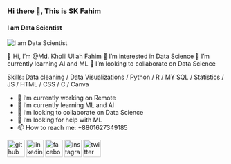 ### Hi there 👋, This is SK Fahim
#### I am Data Scientist
![I am Data Scientist](https://www.linkedin.com/in/md-kholil-ullah-fahim-97236620b/)

👋 Hi, I’m @Md. Kholil Ullah Fahim
👀 I’m interested in Data Science
🌱 I’m currently learning AI and ML
💞️ I’m looking to collaborate on Data Science

Skills: Data cleaning / Data Visualizations / Python / R / MY SQL / Statistics / JS / HTML / CSS /  C / Canva

- 🔭 I’m currently working on Remote 
- 🌱 I’m currently learning ML and AI 
- 👯 I’m looking to collaborate on Data Science 
- 🤔 I’m looking for help with ML 
- 📫 How to reach me: +8801627349185 


[<img src='https://cdn.jsdelivr.net/npm/simple-icons@3.0.1/icons/github.svg' alt='github' height='40'>](https://github.com/SKFahim202002006)  [<img src='https://cdn.jsdelivr.net/npm/simple-icons@3.0.1/icons/linkedin.svg' alt='linkedin' height='40'>](https://www.linkedin.com/in/https://www.linkedin.com/in/md-kholil-ullah-fahim-97236620b//)  [<img src='https://cdn.jsdelivr.net/npm/simple-icons@3.0.1/icons/facebook.svg' alt='facebook' height='40'>](https://www.facebook.com/https://www.facebook.com/Skfahim10000/)  [<img src='https://cdn.jsdelivr.net/npm/simple-icons@3.0.1/icons/instagram.svg' alt='instagram' height='40'>](https://www.instagram.com/https://www.instagram.com/skfahim108//)  [<img src='https://cdn.jsdelivr.net/npm/simple-icons@3.0.1/icons/twitter.svg' alt='twitter' height='40'>](https://twitter.com/https://twitter.com/kholil_fahim)  

